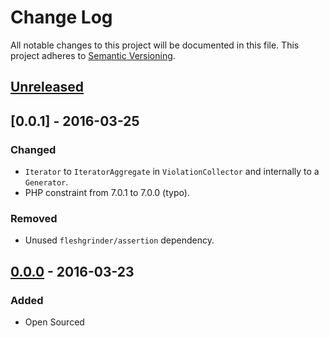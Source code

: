 # Change Log
All notable changes to this project will be documented in this file.
This project adheres to [Semantic Versioning](http://semver.org/).

## [Unreleased]

## [0.0.1] - 2016-03-25
### Changed
- `Iterator` to `IteratorAggregate` in `ViolationCollector` and internally to a `Generator`.
- PHP constraint from 7.0.1 to 7.0.0 (typo).
### Removed
- Unused `fleshgrinder/assertion` dependency.

## [0.0.0] - 2016-03-23
### Added
- Open Sourced

[Unreleased]: https://github.com/fleshgrinder/php-constraint-violations/compare/0.0.0...HEAD
[0.0.0]: https://github.com/Fleshgrinder/php-constraint-violations/compare/64cf101...0.0.0
